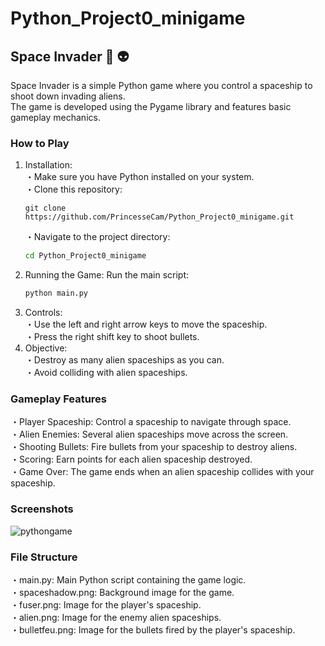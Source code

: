 # Python_Project0_minigame

## Space Invader 👾 👽
Space Invader is a simple Python game where you control a spaceship to shoot down invading aliens.  
The game is developed using the Pygame library and features basic gameplay mechanics.

### How to Play
1. Installation:  
   ・Make sure you have Python installed on your system.  
   ・Clone this repository:
   ```git
   git clone https://github.com/PrincesseCam/Python_Project0_minigame.git
   ```
   ・Navigate to the project directory:
   ```bash
   cd Python_Project0_minigame
   ```
3. Running the Game:
   Run the main script:
   ```py
   python main.py
   ```
4. Controls:  
   ・Use the left and right arrow keys to move the spaceship.  
   ・Press the right shift key to shoot bullets.
5. Objective:  
   ・Destroy as many alien spaceships as you can.  
   ・Avoid colliding with alien spaceships.

### Gameplay Features  
・Player Spaceship: Control a spaceship to navigate through space.  
・Alien Enemies: Several alien spaceships move across the screen.  
・Shooting Bullets: Fire bullets from your spaceship to destroy aliens.  
・Scoring: Earn points for each alien spaceship destroyed.  
・Game Over: The game ends when an alien spaceship collides with your spaceship.  

### Screenshots
![pythongame](https://github.com/user-attachments/assets/a608d141-5542-420f-b1fe-117e2b00fe2e)

### File Structure  
・main.py: Main Python script containing the game logic.  
・spaceshadow.png: Background image for the game.  
・fuser.png: Image for the player's spaceship.  
・alien.png: Image for the enemy alien spaceships.  
・bulletfeu.png: Image for the bullets fired by the player's spaceship.  
